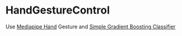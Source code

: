 # HandGestureControl

Use [Mediapipe Hand] Gesture and [Simple Gradient Boosting Classifier]

[//]: # (These are reference links used in the body of this note and get stripped out when the markdown processor does its job. There is no need to format nicely because it shouldn't be seen. Thanks SO - http://stackoverflow.com/questions/4823468/store-comments-in-markdown-syntax)
   [Mediapipe Hand]: <https://github.com/google/mediapipe>
   [Simple Gradient Boosting Classifier]: <https://github.com/HungDuong1998/MediapipeHandModelTrain>